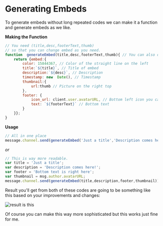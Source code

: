 # Generating Embeds
To generate embeds without long repeated codes we can make it a function and generate embeds as we like.

**Making the Function**
```js
// You need (title,desc,footerText,thumb) 
// so that you can change embed as you need.
function  generateEmbed(title,desc,footerText,thumb){ // You can also declare variable types to prevent some errors.
	return {embed:{
		color: 15844367, // Color of the straight line on the left
		title:`${title}`, // Title of embed
		description:`${desc}`, // Description
		timestamp: new  Date(), // Timestamp
		thumbnail:{
			url:thumb // Picture on the right top
		},
		footer: {
			icon_url: client.user.avatarURL, // Bottom left icon you can put a variable in here
			text: `${footerText}` // Bottom text
		}
	}};
}
```

**Usage**
```js
// All in one place
message.channel.send(generateEmbed('Just a title','Description comes here!','Bottom text is right here', msg.author.avatarURL))
```
*or*
```js
// This is way more readable.
var title = 'Just a title';
var description = 'Description comes here!';
var footer = 'Bottom text is right here';
var thumbnail = msg.author.avatarURL;
message.channel.send(generateEmbed(title,description,footer,thumbnail))
```
Result you'll get from both of these codes are going to be something like this based on your improvements and changes:

![result is this](https://i.hizliresim.com/81OBGo.png)

Of course you can make this way more sophisticated but this works just fine for me.
